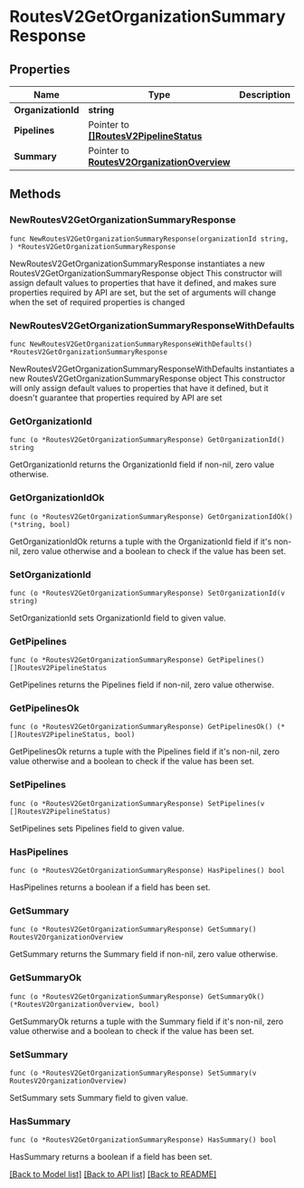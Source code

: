 # RoutesV2GetOrganizationSummaryResponse

## Properties

Name | Type | Description | Notes
------------ | ------------- | ------------- | -------------
**OrganizationId** | **string** |  | 
**Pipelines** | Pointer to [**[]RoutesV2PipelineStatus**](RoutesV2PipelineStatus.md) |  | [optional] 
**Summary** | Pointer to [**RoutesV2OrganizationOverview**](RoutesV2OrganizationOverview.md) |  | [optional] 

## Methods

### NewRoutesV2GetOrganizationSummaryResponse

`func NewRoutesV2GetOrganizationSummaryResponse(organizationId string, ) *RoutesV2GetOrganizationSummaryResponse`

NewRoutesV2GetOrganizationSummaryResponse instantiates a new RoutesV2GetOrganizationSummaryResponse object
This constructor will assign default values to properties that have it defined,
and makes sure properties required by API are set, but the set of arguments
will change when the set of required properties is changed

### NewRoutesV2GetOrganizationSummaryResponseWithDefaults

`func NewRoutesV2GetOrganizationSummaryResponseWithDefaults() *RoutesV2GetOrganizationSummaryResponse`

NewRoutesV2GetOrganizationSummaryResponseWithDefaults instantiates a new RoutesV2GetOrganizationSummaryResponse object
This constructor will only assign default values to properties that have it defined,
but it doesn't guarantee that properties required by API are set

### GetOrganizationId

`func (o *RoutesV2GetOrganizationSummaryResponse) GetOrganizationId() string`

GetOrganizationId returns the OrganizationId field if non-nil, zero value otherwise.

### GetOrganizationIdOk

`func (o *RoutesV2GetOrganizationSummaryResponse) GetOrganizationIdOk() (*string, bool)`

GetOrganizationIdOk returns a tuple with the OrganizationId field if it's non-nil, zero value otherwise
and a boolean to check if the value has been set.

### SetOrganizationId

`func (o *RoutesV2GetOrganizationSummaryResponse) SetOrganizationId(v string)`

SetOrganizationId sets OrganizationId field to given value.


### GetPipelines

`func (o *RoutesV2GetOrganizationSummaryResponse) GetPipelines() []RoutesV2PipelineStatus`

GetPipelines returns the Pipelines field if non-nil, zero value otherwise.

### GetPipelinesOk

`func (o *RoutesV2GetOrganizationSummaryResponse) GetPipelinesOk() (*[]RoutesV2PipelineStatus, bool)`

GetPipelinesOk returns a tuple with the Pipelines field if it's non-nil, zero value otherwise
and a boolean to check if the value has been set.

### SetPipelines

`func (o *RoutesV2GetOrganizationSummaryResponse) SetPipelines(v []RoutesV2PipelineStatus)`

SetPipelines sets Pipelines field to given value.

### HasPipelines

`func (o *RoutesV2GetOrganizationSummaryResponse) HasPipelines() bool`

HasPipelines returns a boolean if a field has been set.

### GetSummary

`func (o *RoutesV2GetOrganizationSummaryResponse) GetSummary() RoutesV2OrganizationOverview`

GetSummary returns the Summary field if non-nil, zero value otherwise.

### GetSummaryOk

`func (o *RoutesV2GetOrganizationSummaryResponse) GetSummaryOk() (*RoutesV2OrganizationOverview, bool)`

GetSummaryOk returns a tuple with the Summary field if it's non-nil, zero value otherwise
and a boolean to check if the value has been set.

### SetSummary

`func (o *RoutesV2GetOrganizationSummaryResponse) SetSummary(v RoutesV2OrganizationOverview)`

SetSummary sets Summary field to given value.

### HasSummary

`func (o *RoutesV2GetOrganizationSummaryResponse) HasSummary() bool`

HasSummary returns a boolean if a field has been set.


[[Back to Model list]](../README.md#documentation-for-models) [[Back to API list]](../README.md#documentation-for-api-endpoints) [[Back to README]](../README.md)


